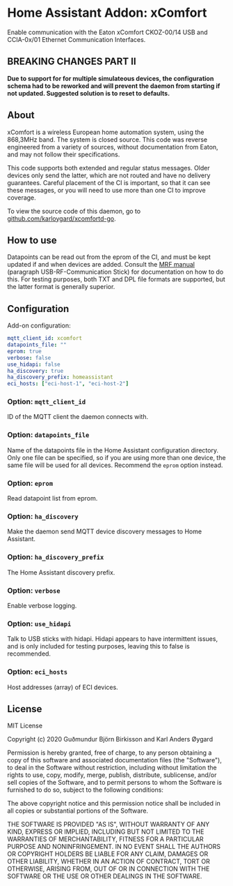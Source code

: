 # Home Assistant Addon: xComfort

Enable communication with the Eaton xComfort CKOZ-00/14 USB and CCIA-0x/01 Ethernet Communication Interfaces.

## BREAKING CHANGES PART II

**Due to support for for multiple simulateous devices, the configuration schema had to be reworked and will prevent the daemon from starting if not updated.  Suggested solution is to reset to defaults.**

## About

xComfort is a wireless European home automation system, using the 868,3MHz band. The system is closed source. This code was reverse engineered from a variety of sources, without documentation from Eaton, and may not follow their specifications.

This code supports both extended and regular status messages. Older devices only send the latter, which are not routed and have no delivery guarantees. Careful placement of the CI is important, so that it can see these messages, or you will need to use more than one CI to improve coverage.

To view the source code of this daemon, go to [github.com/karloygard/xcomfortd-go](https://github.com/karloygard/xcomfortd-go).

## How to use

Datapoints can be read out from the eprom of the CI, and must be kept updated if and when devices are added.  Consult the [MRF manual](http://www.eaton.com/ecm/groups/public/@pub/@eatonnl/@electrical/documents/content/pct_325435.pdf) (paragraph USB-RF-Communication Stick) for documentation on how to do this.  For testing purposes, both TXT and DPL file formats are supported, but the latter format is generally superior.

## Configuration

Add-on configuration:

```yaml
mqtt_client_id: xcomfort
datapoints_file: ""
eprom: true
verbose: false
use_hidapi: false
ha_discovery: true
ha_discovery_prefix: homeassistant
eci_hosts: ["eci-host-1", "eci-host-2"]
```

### Option: `mqtt_client_id`

ID of the MQTT client the daemon connects with. 

### Option: `datapoints_file`

Name of the datapoints file in the Home Assistant configuration directory.  Only one file can be specified, so if you are using more than one device, the same file will be used for all devices.  Recommend the `eprom` option instead.

### Option: `eprom`

Read datapoint list from eprom.

### Option: `ha_discovery`

Make the daemon send MQTT device discovery messages to Home Assistant.

### Option: `ha_discovery_prefix`

The Home Assistant discovery prefix.

### Option: `verbose`

Enable verbose logging.

### Option: `use_hidapi`

Talk to USB sticks with hidapi.  Hidapi appears to have intermittent issues, and is only included for testing purposes, leaving this to false is recommended.

### Option: `eci_hosts`

Host addresses (array) of ECI devices.

## License

MIT License

Copyright (c) 2020 Guðmundur Björn Birkisson and Karl Anders Øygard

Permission is hereby granted, free of charge, to any person obtaining a copy of this software and associated documentation files (the "Software"), to deal in the Software without restriction, including without limitation the rights to use, copy, modify, merge, publish, distribute, sublicense, and/or sell copies of the Software, and to permit persons to whom the Software is furnished to do so, subject to the following conditions:

The above copyright notice and this permission notice shall be included in all copies or substantial portions of the Software.

THE SOFTWARE IS PROVIDED "AS IS", WITHOUT WARRANTY OF ANY KIND, EXPRESS OR IMPLIED, INCLUDING BUT NOT LIMITED TO THE WARRANTIES OF MERCHANTABILITY, FITNESS FOR A PARTICULAR PURPOSE AND NONINFRINGEMENT. IN NO EVENT SHALL THE AUTHORS OR COPYRIGHT HOLDERS BE LIABLE FOR ANY CLAIM, DAMAGES OR OTHER LIABILITY, WHETHER IN AN ACTION OF CONTRACT, TORT OR OTHERWISE, ARISING FROM, OUT OF OR IN CONNECTION WITH THE SOFTWARE OR THE USE OR OTHER DEALINGS IN THE SOFTWARE.
